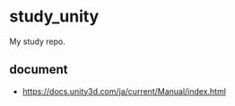 # study_unity

My study repo.

## document

* https://docs.unity3d.com/ja/current/Manual/index.html
